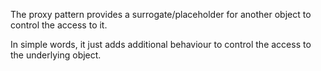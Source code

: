 The proxy pattern provides a surrogate/placeholder for another object to control the access to it.

In simple words, it just adds additional behaviour to control the access to the underlying object.